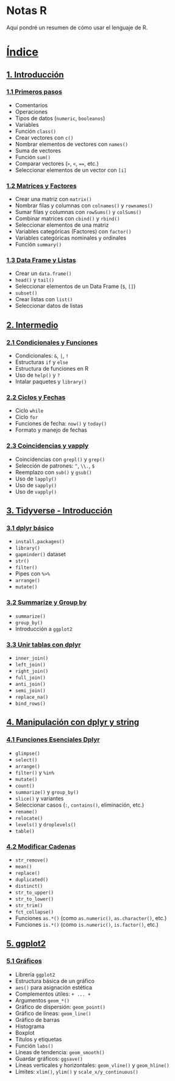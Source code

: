 # Notas R

Aquí pondré un resumen de cómo usar el lenguaje de R.

# [Índice](https://github.com/Brandon-Bernal-A/R/blob/main/README.md#%C3%ADndice)

## [1. Introducción](Introduccion)

### [1.1 Primeros pasos](Introduccion/Primeros_Pasos.ipynb)

- Comentarios
- Operaciones
- Tipos de datos (`numeric`, `booleanos`)
- Variables
- Función `class()`
- Crear vectores con `c()`
- Nombrar elementos de vectores con `names()`
- Suma de vectores
- Función `sum()`
- Comparar vectores (`>`, `<`, `==`, etc.)
- Seleccionar elementos de un vector con `[i]`

### [1.2 Matrices y Factores](Introduccion/Matrices_y_Factores.ipynb)

- Crear una matriz con `matrix()`
- Nombrar filas y columnas con `colnames()` y `rownames()`
- Sumar filas y columnas con `rowSums()` y `colSums()`
- Combinar matrices con `cbind()` y `rbind()`
- Seleccionar elementos de una matriz
- Variables categóricas (Factores) con `factor()`
- Variables categóricas nominales y ordinales
- Función `summary()`

### [1.3 Data Frame y Listas](Introduccion/Data_Frame_y_Listas.ipynb)

- Crear un `data.frame()`
- `head()` y `tail()`
- Seleccionar elementos de un Data Frame (`$`, `[]`)
- `subset()`
- Crear listas con `list()`
- Seleccionar datos de listas

## [2. Intermedio](Intermedio)

### [2.1 Condicionales y Funciones](Intermedio/Condicionales_y_Funciones.ipynb)

- Condicionales: `&`, `|`, `!`
- Estructuras `if` y `else`
- Estructura de funciones en R
- Uso de `help()` y `?`
- Intalar paquetes y `library()`

### [2.2 Ciclos y Fechas](Intermedio/Ciclos_y_Fechas.ipynb)

- Ciclo `while`
- Ciclo `for`
- Funciones de fecha: `now()` y `today()`
- Formato y manejo de fechas

### [2.3 Coincidencias y vapply](Intermedio/Coincidencias_y_sapply.ipynb)

- Coincidencias con `grepl()` y `grep()`
- Selección de patrones: `^`, `\\.`, `$`
- Reemplazo con `sub()` y `gsub()`
- Uso de `lapply()`
- Uso de `sapply()`
- Uso de `vapply()`

## [3. Tidyverse - Introducción](Tidyverse)

### [3.1 dplyr básico](Tidyverse/dplyr_basico.ipynb)

- `install.packages()`
- `library()`
- `gapminder()` dataset
- `str()`
- `filter()`
- Pipes con `%>%`
- `arrange()`
- `mutate()`

### [3.2 Summarize y Group by](Tidyverse/Summarize_y_Group_by.ipynb)

- `summarize()`
- `group_by()`
- Introducción a `ggplot2`

### [3.3 Unir tablas con dplyr](Tidyverse/Unir_tablas_con_dplyr.ipynb)

- `inner_join()`
- `left_join()`
- `right_join()`
- `full_join()`
- `anti_join()`
- `semi_join()`
- `replace_na()`
- `bind_rows()`

## [4. Manipulación con dplyr y string](Manipulacion_Dplyr)

### [4.1 Funciones Esenciales Dplyr](Manipulacion_Dplyr/Funciones_Dplyr.ipynb)

- `glimpse()`
- `select()`
- `arrange()`
- `filter()` y `%in%`
- `mutate()`
- `count()`
- `summarize()` y `group_by()`
- `slice()` y variantes
- Seleccionar casos (`:`, `contains()`, eliminación, etc.)
- `rename()`
- `relocate()`
- `levels()` y `droplevels()`
- `table()`

### [4.2 Modificar Cadenas](Manipulacion_Dplyr/Manipular_cadenas.ipynb)

- `str_remove()`
- `mean()`
- `replace()`
- `duplicated()` 
- `distinct()`
- `str_to_upper()`
- `str_to_lower()`
- `str_trim()`
- `fct_collapse()`
- Funciones `as.*()` (como `as.numeric()`, `as.character()`, etc.)
- Funciones `is.*()` (como `is.numeric()`, `is.factor()`, etc.)

## [5. ggplot2](ggplot2)

### [5.1 Gráficos](ggplot2/Visualización.ipynb)

- Librería `ggplot2`
- Estructura básica de un gráfico
- `aes()` para asignación estética
- Complementos útiles: `+ ... +`
- Argumentos `geom_*()`
- Gráfico de dispersión: `geom_point()`
- Gráfico de líneas: `geom_line()`
- Gráfico de barras
- Histograma
- Boxplot
- Títulos y etiquetas
- Función `labs()`
- Líneas de tendencia: `geom_smooth()`
- Guardar gráficos: `ggsave()`
- Líneas verticales y horizontales: `geom_vline()` y `geom_hline()`
- Límites: `xlim()`, `ylim()` y `scale_x/y_continuous()`
